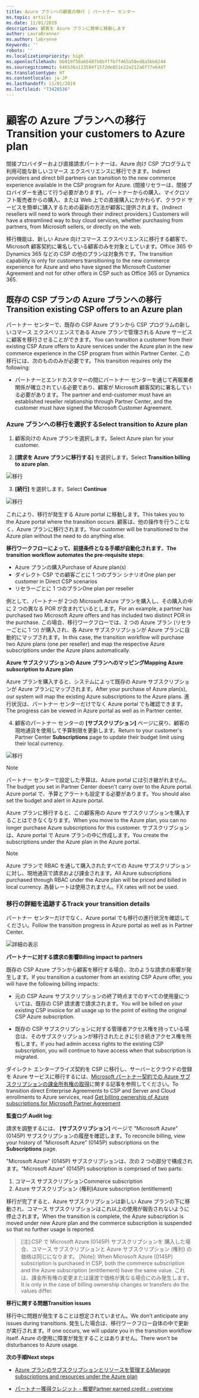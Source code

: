 ```yaml
---
title: Azure プランへの顧客の移行 | パートナー センター
ms.topic: article
ms.date: 11/01/2019
description: 顧客を Azure プランに簡単に移動します
author: LauraBrenner
ms.author: labrenne
Keywords: ''
robots: ''
ms.localizationpriority: high
ms.openlocfilehash: bb019f50a6648fb0bfffb7f465a50ed8a5bb6244
ms.sourcegitcommit: 646536a113584f1572de851e22a212a6f77e64d7
ms.translationtype: HT
ms.contentlocale: ja-JP
ms.lasthandoff: 11/01/2019
ms.locfileid: "73428536"
---
```

# <a name="transition-your-customers-to-azure-plan"></a><span data-ttu-id="a016c-103">顧客の Azure プランへの移行</span><span class="sxs-lookup"><span data-stu-id="a016c-103">Transition your customers to Azure plan</span></span>

<span data-ttu-id="a016c-104">間接プロバイダーおよび直接請求パートナーは、Azure 向け CSP プログラムで利用可能な新しいコマース エクスペリエンスに移行できます。</span><span class="sxs-lookup"><span data-stu-id="a016c-104">Indirect providers and direct bill partners can transition to the new commerce experience available in the CSP program for Azure.</span></span> <span data-ttu-id="a016c-105">(間接リセラーは、間接プロバイダーを通じて行う必要があります)。パートナーからの購入、マイクロソフト販売者からの購入、または Web 上での直接購入にかかわらず、クラウド サービスを簡単に購入するための最新の方法が顧客に提供されます。</span><span class="sxs-lookup"><span data-stu-id="a016c-105">(Indirect resellers will need to work through their indirect providers.) Customers will have a streamlined way to buy cloud services, whether purchasing from partners, from Microsoft sellers, or directly on the web.</span></span>

<span data-ttu-id="a016c-106">移行機能は、新しい Azure 向けコマース エクスペリエンスに移行する顧客で、Microsoft 顧客契約に署名している顧客のみを対象としています。Office 365 や Dynamics 365 などの CSP の他のプランは対象外です。</span><span class="sxs-lookup"><span data-stu-id="a016c-106">The transition capability is only for customers transitioning to the new commerce experience for Azure and who have signed the Microsoft Customer Agreement and not for other offers in CSP such as Office 365 or Dynamics 365.</span></span>

## <a name="transition-existing-csp-offers-to-an-azure-plan"></a><span data-ttu-id="a016c-107">既存の CSP プランの Azure プランへの移行</span><span class="sxs-lookup"><span data-stu-id="a016c-107">Transition existing CSP offers to an Azure plan</span></span>

<span data-ttu-id="a016c-108">パートナー センターで、既存の CSP Azure プランから CSP プログラムの新しいコマース エクスペリエンスである Azure プランで管理される Azure サービスに顧客を移行させることができます。</span><span class="sxs-lookup"><span data-stu-id="a016c-108">You can transition a customer from their existing CSP Azure offers to Azure services under the Azure plan in the new commerce experience in the CSP program from within Partner Center.</span></span> <span data-ttu-id="a016c-109">この移行には、次のもののみが必要です。</span><span class="sxs-lookup"><span data-stu-id="a016c-109">This transition requires only the following:</span></span>

- <span data-ttu-id="a016c-110">パートナーとエンドカスタマーの間にパートナー センターを通じて再販業者関係が確立されている必要であり、顧客が Microsoft 顧客契約に署名している必要があります。</span><span class="sxs-lookup"><span data-stu-id="a016c-110">The partner and end-customer must have an established reseller relationship through Partner Center, and the customer must have signed the Microsoft Customer Agreement.</span></span>

### <a name="select-transition-to-azure-plan"></a><span data-ttu-id="a016c-111">Azure プランへの移行を選択する</span><span class="sxs-lookup"><span data-stu-id="a016c-111">Select transition to Azure plan</span></span>

1. <span data-ttu-id="a016c-112">顧客向けの Azure プランを選択します。</span><span class="sxs-lookup"><span data-stu-id="a016c-112">Select Azure plan for your customer.</span></span>

2. <span data-ttu-id="a016c-113">**[請求を Azure プランに移行する]** を選択します。</span><span class="sxs-lookup"><span data-stu-id="a016c-113">Select **Transition billing to azure plan**.</span></span>

![移行](images/azure/transition1.png)

3. <span data-ttu-id="a016c-115">**[続行]** を選択します。</span><span class="sxs-lookup"><span data-stu-id="a016c-115">Select **Continue**</span></span>

![移行](images/azure/transition2.png)

<span data-ttu-id="a016c-117">これにより、移行が発生する Azure portal に移動します。</span><span class="sxs-lookup"><span data-stu-id="a016c-117">This takes you to the Azure portal where the transition occurs.</span></span> <span data-ttu-id="a016c-118">顧客は、他の操作を行うことなく、Azure プランに移行されます。</span><span class="sxs-lookup"><span data-stu-id="a016c-118">Your customer will be transitioned to the Azure plan without the need to do anything else.</span></span> 

<span data-ttu-id="a016c-119">**移行ワークフローによって、前提条件となる手順が自動化されます**。</span><span class="sxs-lookup"><span data-stu-id="a016c-119">**The transition workflow automates the pre-requisite steps**:</span></span> 

- <span data-ttu-id="a016c-120">Azure プランの購入</span><span class="sxs-lookup"><span data-stu-id="a016c-120">Purchase of Azure plan(s)</span></span> 
- <span data-ttu-id="a016c-121">ダイレクト CSP での顧客ごとに 1 つのプラン シナリオ</span><span class="sxs-lookup"><span data-stu-id="a016c-121">One plan per customer in Direct CSP scenarios</span></span>  
- <span data-ttu-id="a016c-122">リセラーごとに 1 つのプラン</span><span class="sxs-lookup"><span data-stu-id="a016c-122">One plan per reseller</span></span>  

<span data-ttu-id="a016c-123">例として、パートナーが 2つの Microsoft Azure プランを購入し、その購入の中に 2 つの異なる POR が含まれているとします。</span><span class="sxs-lookup"><span data-stu-id="a016c-123">For an example, a partner has purchased two Microsoft Azure offers and has included two distinct POR in the purchase.</span></span> <span data-ttu-id="a016c-124">この場合、移行ワークフローでは、2 つの Azure プラン (リセラーごとに 1 つ) が購入され、各 Azure サブスクリプションが Azure プランに自動的にマップされます。</span><span class="sxs-lookup"><span data-stu-id="a016c-124">In this case, the transition workflow will purchase two Azure plans (one per reseller) and map the respective Azure subscriptions under the Azure plans automatically.</span></span>  

<span data-ttu-id="a016c-125">**Azure サブスクリプションの Azure プランへのマッピング**</span><span class="sxs-lookup"><span data-stu-id="a016c-125">**Mapping Azure subscription to Azure plan**</span></span>

<span data-ttu-id="a016c-126">Azure プランを購入すると、システムによって既存の Azure サブスクリプションが Azure プランにマップされます。</span><span class="sxs-lookup"><span data-stu-id="a016c-126">After your purchase of Azure plan(s), our system will map the existing Azure subscriptions to the Azure plans.</span></span> <span data-ttu-id="a016c-127">進行状況は、パートナー センターだけでなく Azure portal でも確認できます。</span><span class="sxs-lookup"><span data-stu-id="a016c-127">The progress can be viewed in Azure portal as well as in Partner center.</span></span> 

4. <span data-ttu-id="a016c-128">顧客のパートナー センターの **[サブスクリプション]** ページに戻り、顧客の現地通貨を使用して予算制限を更新します。</span><span class="sxs-lookup"><span data-stu-id="a016c-128">Return to your customer's Partner Center **Subscriptions** page to update their budget limit using their local currency.</span></span> 

![移行](images/azure/transition3.png)

>[!NOTE]
><span data-ttu-id="a016c-130">パートナー センターで設定した予算は、Azure portal には引き継がれません。</span><span class="sxs-lookup"><span data-stu-id="a016c-130">The budget you set in Partner Center doesn't carry over to the Azure portal.</span></span> <span data-ttu-id="a016c-131">Azure portal で、予算とアラートも設定する必要があります。</span><span class="sxs-lookup"><span data-stu-id="a016c-131">You should also set the budget and alert in Azure portal.</span></span>

<span data-ttu-id="a016c-132">Azure プランに移行すると、この顧客用の Azure サブスクリプションを購入することはできなくなります。</span><span class="sxs-lookup"><span data-stu-id="a016c-132">When you move to the Azure plan, you can no longer purchase Azure subscriptions for this customer.</span></span> <span data-ttu-id="a016c-133">サブスクリプションは、Azure portal で Azure プランの中に作成します。</span><span class="sxs-lookup"><span data-stu-id="a016c-133">You create the subscriptions under the Azure plan in the Azure portal.</span></span>

>[!NOTE]
> <span data-ttu-id="a016c-134">Azure プランで RBAC を通して購入されたすべての Azure サブスクリプションに対し、現地通貨で請求および課金されます。</span><span class="sxs-lookup"><span data-stu-id="a016c-134">All Azure subscriptions purchased through RBAC under the Azure plan will be priced and billed in local currency.</span></span> <span data-ttu-id="a016c-135">為替レートは使用されません。</span><span class="sxs-lookup"><span data-stu-id="a016c-135">FX rates will not be used.</span></span>

### <a name="track-your-transition-details"></a><span data-ttu-id="a016c-136">移行の詳細を追跡する</span><span class="sxs-lookup"><span data-stu-id="a016c-136">Track your transition details</span></span>

<span data-ttu-id="a016c-137">パートナー センターだけでなく、Azure portal でも移行の進行状況を確認してください。</span><span class="sxs-lookup"><span data-stu-id="a016c-137">Follow the transition progress in Azure portal as well as in Partner Center.</span></span>

![詳細の表示](images/azure/details1.png)

<span data-ttu-id="a016c-139">**パートナーに対する請求の影響**</span><span class="sxs-lookup"><span data-stu-id="a016c-139">**Billing impact to partners**</span></span>

<span data-ttu-id="a016c-140">既存の CSP Azure プランから顧客を移行する場合、次のような請求の影響が発生します。</span><span class="sxs-lookup"><span data-stu-id="a016c-140">If you transition a customer from an existing CSP Azure offer, you will have the following billing impacts:</span></span>

- <span data-ttu-id="a016c-141">元の CSP Azure サブスクリプションの終了時点までのすべての使用量については、既存の CSP 請求書で請求されます。</span><span class="sxs-lookup"><span data-stu-id="a016c-141">You will be billed on your existing CSP invoice for all usage up to the point of exiting the original CSP Azure subscription.</span></span>

- <span data-ttu-id="a016c-142">既存の CSP サブスクリプションに対する管理者アクセス権を持っている場合は、そのサブスクリプションが移行されたときに引き続きアクセス権を所有します。</span><span class="sxs-lookup"><span data-stu-id="a016c-142">If you had admin access rights to the existing CSP subscription, you will continue to have access when that subscription is migrated.</span></span>

<span data-ttu-id="a016c-143">ダイレクト エンタープライズ契約を CSP に移行し、サーバーとクラウドの登録を Azure サービスに移行するには、[Microsoft パートナー契約での Azure サブスクリプションの課金所有権の取得](https://docs.microsoft.com/azure/billing/mpa-request-ownership)に関する記事を参照してください。</span><span class="sxs-lookup"><span data-stu-id="a016c-143">To transition direct Enterprise Agreements to CSP and Server and Cloud enrollments to Azure services, read [Get billing ownership of Azure subscriptions for Microsoft Partner Agreement](https://docs.microsoft.com/azure/billing/mpa-request-ownership)</span></span>

<span data-ttu-id="a016c-144">**監査ログ**:</span><span class="sxs-lookup"><span data-stu-id="a016c-144">**Audit log**:</span></span>

<span data-ttu-id="a016c-145">請求を調整するには、 **[サブスクリプション]** ページで "Microsoft Azure" (0145P) サブスクリプションの履歴を確認します。</span><span class="sxs-lookup"><span data-stu-id="a016c-145">To reconcile billing, view your history of “Microsoft Azure” (0145P) subscriptions on the **Subscriptions** page.</span></span> 

<span data-ttu-id="a016c-146">"Microsoft Azure" (0145P) サブスクリプションは、次の 2 つの部分で構成されます。</span><span class="sxs-lookup"><span data-stu-id="a016c-146">“Microsoft Azure” (0145P) subscription is comprised of two parts:</span></span>
1. <span data-ttu-id="a016c-147">コマース サブスクリプション</span><span class="sxs-lookup"><span data-stu-id="a016c-147">Commerce subscription</span></span> 
2. <span data-ttu-id="a016c-148">Azure サブスクリプション (権利)</span><span class="sxs-lookup"><span data-stu-id="a016c-148">Azure subscription (entitlement)</span></span>

<span data-ttu-id="a016c-149">移行が完了すると、Azure サブスクリプションは新しい Azure プランの下に移動され、コマース サブスクリプションはこれ以上の使用が報告されないように停止されます。</span><span class="sxs-lookup"><span data-stu-id="a016c-149">When the transition is complete, the Azure subscription is moved under new Azure plan and the commerce subscription is suspended so that no further usage is reported.</span></span>  

>[注]:CSP で Microsoft Azure (0145P) サブスクリプションを 購入した場合、コマース サブスクリプションと Azure サブスクリプション (権利) の価格は同じになります。
>[Note]: When Microsoft Azure (0145P) subscription is purchased in CSP, both the commerce subscription and the Azure subscription (entitlement) have the same value. <span data-ttu-id="a016c-151">これは、課金所有権の変更または譲渡で価格が異なる場合にのみ発生します。</span><span class="sxs-lookup"><span data-stu-id="a016c-151">It is only in the case of billing ownership changes or transfers do the values differ.</span></span> 

<span data-ttu-id="a016c-152">**移行に関する問題**</span><span class="sxs-lookup"><span data-stu-id="a016c-152">**Transition issues**</span></span>

<span data-ttu-id="a016c-153">移行中に問題が発生することは想定されていません。</span><span class="sxs-lookup"><span data-stu-id="a016c-153">We don’t anticipate any issues during transitions.</span></span> <span data-ttu-id="a016c-154">発生した場合は、移行ワークフロー自体の中で更新が実行されます。</span><span class="sxs-lookup"><span data-stu-id="a016c-154">If one occurs, we will update you in the transition workflow itself.</span></span> <span data-ttu-id="a016c-155">Azure の使用に障害が発生することはありません。</span><span class="sxs-lookup"><span data-stu-id="a016c-155">There won't be disturbances to Azure usage.</span></span>  

<span data-ttu-id="a016c-156">**次の手順**</span><span class="sxs-lookup"><span data-stu-id="a016c-156">**Next steps**</span></span>

- [<span data-ttu-id="a016c-157">Azure プランのサブスクリプションとリソースを管理する</span><span class="sxs-lookup"><span data-stu-id="a016c-157">Manage subscriptions and resources under the Azure plan</span></span>](azure-plan-manage.md)

- [<span data-ttu-id="a016c-158">パートナー獲得クレジット - 概要</span><span class="sxs-lookup"><span data-stu-id="a016c-158">Partner earned credit - overview</span></span>](partner-earned-credit.md)




